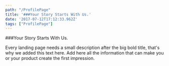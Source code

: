 ```yaml
---
path: "/ProfilePage"
title: '###Your Story Starts With Us.'
date: '2017-07-12T17:12:33.962Z'
tags: ["ProfilePage"]
---
```


 ###Your Story Starts With Us.

Every landing page needs a small description after the big bold title, that's why we added this text here. Add here all the information that can make you or your product create the first impression.